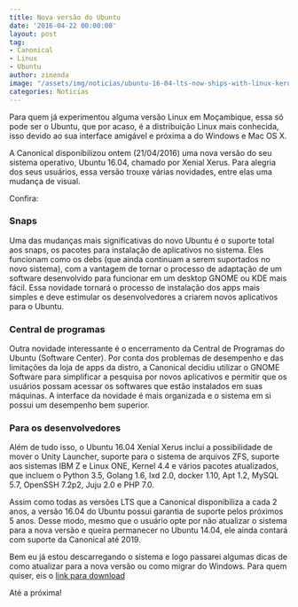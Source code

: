 ```yaml
---
title: Nova versão do Ubuntu
date: '2016-04-22 00:00:00'
layout: post
tag:
- Canonical
- Linux
- Ubuntu
author: zinenda
image: "/assets/img/noticias/ubuntu-16-04-lts-now-ships-with-linux-kernel-4-4-4-lts-launches-april-21-2016-501644-2.jpg"
categories: Noticias
---
```


Para quem já experimentou alguma versão Linux em Moçambique, essa só pode ser o Ubuntu, que por acaso, é a distribuição Linux mais conhecida, isso devido ao sua interface amigável e próxima a do Windows e Mac OS X.

A Canonical disponibilizou ontem (21/04/2016) uma nova versão do seu sistema operativo, Ubuntu 16.04, chamado por Xenial Xerus.
Para alegria dos seus usuários, essa versão trouxe várias novidades, entre elas uma mudança de visual.

Confira:

### Snaps
Uma das mudanças mais significativas do novo Ubuntu é o suporte total aos snaps, os pacotes para instalação de aplicativos no sistema. 
Eles funcionam como os debs (que ainda continuam a serem suportados no novo sistema), com a vantagem de tornar o processo de adaptação de um software desenvolvido para funcionar em um desktop GNOME ou KDE mais fácil. 
Essa novidade tornará o processo de instalação dos apps mais simples e deve estimular os desenvolvedores a criarem novos aplicativos para o Ubuntu.

### Central de programas
Outra novidade interessante é o encerramento da Central de Programas do Ubuntu (Software Center). 
Por conta dos problemas de desempenho e das limitações da loja de apps da distro, a Canonical decidiu utilizar o GNOME Software para simplificar a pesquisa por novos aplicativos e permitir que os usuários possam acessar os softwares que estão instalados em suas máquinas. 
A interface da novidade é mais organizada e o sistema em si possui um desempenho bem superior.

### Para os desenvolvedores
Além de tudo isso, o Ubuntu 16.04 Xenial Xerus inclui a possibilidade de mover o Unity Launcher, suporte para o sistema de arquivos ZFS, suporte aos sistemas IBM Z e Linux ONE, Kernel 4.4 e vários pacotes atualizados, que incluem o Python 3.5, Golang 1.6, Ixd 2.0, docker 1.10, Apt 1.2, MySQL 5.7, OpenSSH 7.2p2, Juju 2.0 e PHP 7.0.

Assim como todas as versões LTS que a Canonical disponibiliza a cada 2 anos, a versão 16.04 do Ubuntu possui garantia de suporte pelos próximos 5 anos. Desse modo, mesmo que o usuário opte por não atualizar o sistema para a nova versão e queira permanecer no Ubuntu 14.04, ele ainda contará com suporte da Canonical até 2019.

Bem eu já estou descarregando o sistema e logo passarei algumas dicas de como atualizar para a nova versão ou como migrar do Windows.
Para quem quiser, eis o [link para download](http://releases.ubuntu.com/16.04/)

Até a próxima!